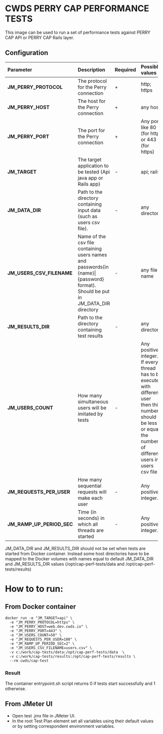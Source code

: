 # CWDS PERRY CAP PERFORMANCE TESTS

This image can be used to run a set of performance tests against PERRY CAP API or PERRY CAP Rails layer.

## Configuration
| Parameter | Description  | Required  | Possible values | Default value | Example |
| :------------ | :------------ | :------------ | :------------ | :------------ | :------------ |
| **JM_PERRY_PROTOCOL** | The protocol for the Perry connection | + | http; https |  | https |
| **JM_PERRY_HOST** | The host for the Perry connection | + | any host |  | web.dev.cwds.io |
| **JM_PERRY_PORT** | The port for the Perry connection | + | Any port like 80 (for http) or 443 (for https) |  | 443 |
| **JM_TARGET**  | The target application to be tested (Api java app or Rails app) | - | api; rails | api | rails |
| **JM_DATA_DIR** | Path to the directory containing input data (such as users csv file). | - | any directory | /opt/cap-tests/perf/data | c:/work/test_data |
| **JM_USERS_CSV_FILENAME** | Name of the csv file containing users names and passwords(in {name}\|{password} format). Should be put in JM_DATA_DIR directory| - | any file name | users.csv | test_users.csv |
| **JM_RESULTS_DIR** | Path to the directory containing test results| - | any directory | /opt/cap-tests/perf/results | c:/work/test_results |
| **JM_USERS_COUNT** | How many simultaneous users will be imitated by tests | - | Any positive integer. If every thread has to be executed with different user then this number should be less or equal the number of different users in users csv file| 1 | 100 |
| **JM_REQUESTS_PER_USER** | How many sequential requests will make each user | - | Any positive integer. | 1 | 100 |
| **JM_RAMP_UP_PERIOD_SEC** | Time (in seconds) in which all threads are started| - | Any positive integer. | 1 | 2 |

JM_DATA_DIR and JM_RESULTS_DIR should not be set when tests are started from Docker container. 
Instead some host directories have to be mapped to the  Docker volumes with names equal to 
default JM_DATA_DIR and JM_RESULTS_DIR values (/opt/cap-perf-tests/data and /opt/cap-perf-tests/results)


# How to to run:
## From Docker container
```
docker run -e "JM_TARGET=api" \
  -e "JM_PERRY_PROTOCOL=https" \
  -e "JM_PERRY_HOST=web.dev.cwds.io" \
  -e "JM_PERRY_PORT=443" \
  -e "JM_USERS_COUNT=50" \
  -e "JM_REQUESTS_PER_USER=100" \
  -e "JM_RAMP_UP_PERIOD_SEC=2" \
  -e "JM_USERS_CSV_FILENAME=users.csv" \
  -v c:/work/cap-tests/data:/opt/cap-perf-tests/data  \
  -v c:/work/cap-tests/results:/opt/cap-perf-tests/results \
  --rm cwds/cap-test
```
### Result
The container entrypoint.sh script returns 0 if tests start successfully and 1 otherwise.

## From JMeter UI
 * Open test .jmx file in JMeter UI.
 * In the root Test Plan element set all variables using their default values or by setting correspondent environment variables.
